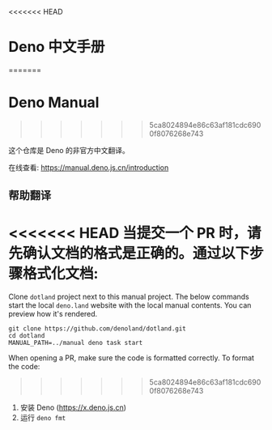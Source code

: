 <<<<<<< HEAD
# Deno 中文手册
=======
# Deno Manual
>>>>>>> 5ca8024894e86c63af181cdc6900f8076268e743

这个仓库是 Deno 的非官方中文翻译。

在线查看: https://manual.deno.js.cn/introduction

## 帮助翻译

<<<<<<< HEAD
当提交一个 PR 时，请先确认文档的格式是正确的。通过以下步骤格式化文档:
=======
Clone `dotland` project next to this manual project. The below commands start
the local `deno.land` website with the local manual contents. You can preview
how it's rendered.

```
git clone https://github.com/denoland/dotland.git
cd dotland
MANUAL_PATH=../manual deno task start
```

When opening a PR, make sure the code is formatted correctly. To format the
code:
>>>>>>> 5ca8024894e86c63af181cdc6900f8076268e743

1. 安装 Deno (https://x.deno.js.cn)
2. 运行 `deno fmt`
